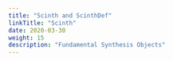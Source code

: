 ```yaml
---
title: "Scinth and ScinthDef"
linkTitle: "Scinth"
date: 2020-03-30
weight: 15
description: "Fundamental Synthesis Objects"
---
```

